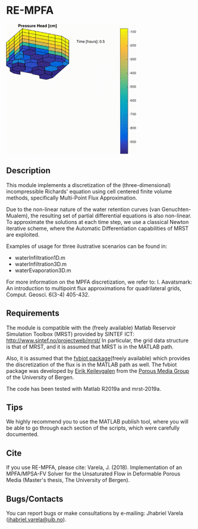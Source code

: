 # RE-MPFA

<img src="honey-gif.gif" width="350" height="350">

## Description
This module implements a discretization of the (three-dimensional) incompressible Richards' equation using 
cell centered finite volume methods, specifically Multi-Point Flux Approximation. 

Due to the non-linear nature of the water retention curves (van Genuchten-Mualem), the resulting set of 
partial differential equations is also non-linear. To approximate the solutions at each time step, 
we use a classical Newton iterative scheme, where the Automatic Differentiation capabilities
of MRST are exploited. 

Examples of usage for three ilustrative scenarios can be found in:
* waterInfiltration1D.m  
* waterInfiltration3D.m
* waterEvaporation3D.m

For more information on the MPFA discretization, we refer to:
   I. Aavatsmark: An introduction to multipoint flux approximations for quadrilateral grids, Comput. Geosci. 6(3-4) 405-432.

## Requirements
The module is compatible with the (freely available) Matlab Reservoir Simulation
Toolbox (MRST) provided by SINTEF ICT: http://www.sintef.no/projectweb/mrst/
In particular, the grid data structure is that of MRST, and it is assumed that 
MRST is in the MATLAB path.

Also, it is assumed that the [fvbiot package](https://github.com/pmgbergen/fvbiot)(freely available) which provides the discretization of the flux is in the MATLAB path as well. The fvbiot package was developed by [Eirik Keilevgalen](https://www.uib.no/personer/Eirik.Keilegavlen) from the [Porous Media Group](https://pmg.w.uib.no/) of the University of Bergen. 

The code has been tested with Matlab R2019a and mrst-2019a.

## Tips
We highly recommend you to use the MATLAB publish tool, where you will be able to go through each section of the scripts, which were carefully documented.

## Cite
If you use RE-MPFA, please cite:
Varela, J. (2018). Implementation of an MPFA/MPSA-FV Solver for the Unsaturated Flow in Deformable Porous Media (Master's thesis, The University of Bergen).

## Bugs/Contacts
You can report bugs or make consultations by e-mailing: 
Jhabriel Varela (jhabriel.varela@uib.no).
